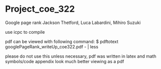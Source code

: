 # Project_coe_322
Google page rank
Jackson Thetford, Luca Labardini, Mihiro Suzuki

use icpc to compile

pdf can be viewed with following command: $ pdftotext googlePageRank_writeUp_coe322.pdf - | less

please do not use this unless necessary, pdf was written in latex and math symbols/code appendix look much better viewing as a pdf


